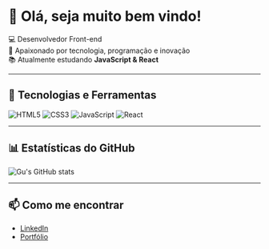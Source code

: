 # 👋 Olá, seja muito bem vindo!

💻 Desenvolvedor Front-end  
🚀 Apaixonado por tecnologia, programação e inovação  
📚 Atualmente estudando **JavaScript & React**

---

## 🚀 Tecnologias e Ferramentas
![HTML5](https://img.shields.io/badge/-HTML5-E34F26?logo=html5&logoColor=fff)
![CSS3](https://img.shields.io/badge/-CSS3-1572B6?logo=css3&logoColor=fff)
![JavaScript](https://img.shields.io/badge/-JavaScript-F7DF1E?logo=javascript&logoColor=000)
![React](https://img.shields.io/badge/-React-61DAFB?logo=react&logoColor=000)

---

## 📊 Estatísticas do GitHub
![Gu's GitHub stats](https://github-readme-stats.vercel.app/api?username=Gu-Fernandes&show_icons=true&theme=dracula)

---

## 📫 Como me encontrar
- [LinkedIn](https://linkedin.com/in/SEU-LINK)
- [Portfólio](https://SEU-SITE.com)
